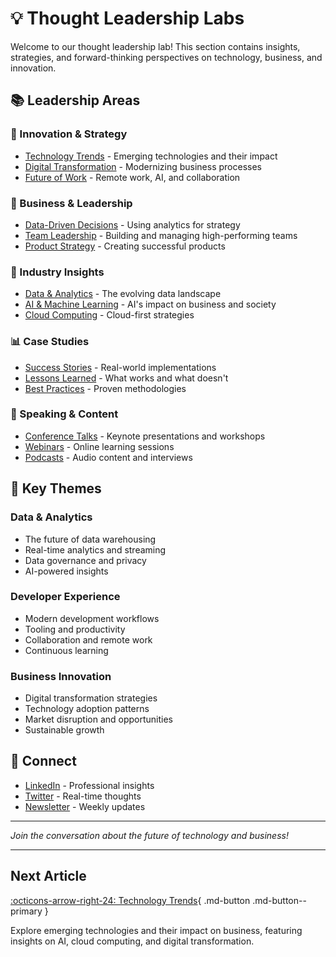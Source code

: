 # 💡 Thought Leadership Labs

Welcome to our thought leadership lab! This section contains insights, strategies, and forward-thinking perspectives on technology, business, and innovation.

## 📚 Leadership Areas

### 🚀 Innovation & Strategy
- [Technology Trends](innovation/technology-trends.md) - Emerging technologies and their impact
- [Digital Transformation](innovation/digital-transformation.md) - Modernizing business processes
- [Future of Work](innovation/future-of-work.md) - Remote work, AI, and collaboration

### 🏢 Business & Leadership
- [Data-Driven Decisions](business/data-driven-decisions.md) - Using analytics for strategy
- [Team Leadership](business/team-leadership.md) - Building and managing high-performing teams
- [Product Strategy](business/product-strategy.md) - Creating successful products

### 🔮 Industry Insights
- [Data & Analytics](industry/data-analytics.md) - The evolving data landscape
- [AI & Machine Learning](industry/ai-ml.md) - AI's impact on business and society
- [Cloud Computing](industry/cloud-computing.md) - Cloud-first strategies

### 📊 Case Studies
- [Success Stories](case-studies/success-stories.md) - Real-world implementations
- [Lessons Learned](case-studies/lessons-learned.md) - What works and what doesn't
- [Best Practices](case-studies/best-practices.md) - Proven methodologies

### 🎤 Speaking & Content
- [Conference Talks](speaking/conference-talks.md) - Keynote presentations and workshops
- [Webinars](speaking/webinars.md) - Online learning sessions
- [Podcasts](speaking/podcasts.md) - Audio content and interviews

## 🎯 Key Themes

### Data & Analytics
- The future of data warehousing
- Real-time analytics and streaming
- Data governance and privacy
- AI-powered insights

### Developer Experience
- Modern development workflows
- Tooling and productivity
- Collaboration and remote work
- Continuous learning

### Business Innovation
- Digital transformation strategies
- Technology adoption patterns
- Market disruption and opportunities
- Sustainable growth

## 🔗 Connect

- [LinkedIn](https://linkedin.com/in/frunde) - Professional insights
- [Twitter](https://twitter.com/frunde) - Real-time thoughts
- [Newsletter](subscribe.md) - Weekly updates

---

*Join the conversation about the future of technology and business!*

---

## Next Article

[:octicons-arrow-right-24: Technology Trends](innovation/technology-trends.md){ .md-button .md-button--primary }

Explore emerging technologies and their impact on business, featuring insights on AI, cloud computing, and digital transformation.
